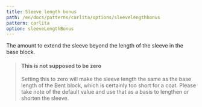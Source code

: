 ```yaml
---
title: Sleeve length bonus
path: /en/docs/patterns/carlita/options/sleevelengthbonus
pattern: carlita
option: sleeveLengthBonus
---
```


The amount to extend the sleeve beyond the length of the sleeve in the base block.

> #### This is not supposed to be zero
> 
> Setting this to zero will make the sleeve length the same as the base length of the Bent block, which is certainly too short for a coat. Please take note of the default value and use that as a basis to lengthen or shorten the sleeve.